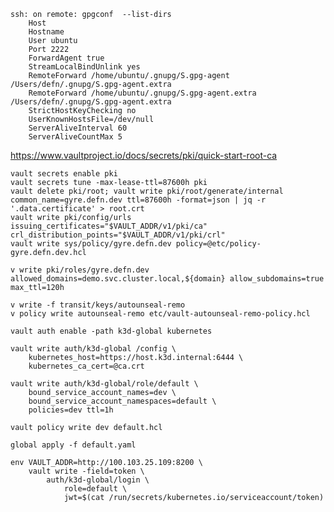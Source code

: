     ssh: on remote: gpgconf  --list-dirs
        Host
        Hostname
        User ubuntu
        Port 2222
        ForwardAgent true
        StreamLocalBindUnlink yes
        RemoteForward /home/ubuntu/.gnupg/S.gpg-agent /Users/defn/.gnupg/S.gpg-agent.extra
        RemoteForward /home/ubuntu/.gnupg/S.gpg-agent.extra /Users/defn/.gnupg/S.gpg-agent.extra
        StrictHostKeyChecking no
        UserKnownHostsFile=/dev/null
        ServerAliveInterval 60
        ServerAliveCountMax 5

https://www.vaultproject.io/docs/secrets/pki/quick-start-root-ca

    vault secrets enable pki
    vault secrets tune -max-lease-ttl=87600h pki
    vault delete pki/root; vault write pki/root/generate/internal common_name=gyre.defn.dev ttl=87600h -format=json | jq -r '.data.certificate' > root.crt
    vault write pki/config/urls issuing_certificates="$VAULT_ADDR/v1/pki/ca" crl_distribution_points="$VAULT_ADDR/v1/pki/crl"
    vault write sys/policy/gyre.defn.dev policy=@etc/policy-gyre.defn.dev.hcl

    v write pki/roles/gyre.defn.dev allowed_domains=demo.svc.cluster.local,${domain} allow_subdomains=true max_ttl=120h

    v write -f transit/keys/autounseal-remo
    v policy write autounseal-remo etc/vault-autounseal-remo-policy.hcl

    vault auth enable -path k3d-global kubernetes

    vault write auth/k3d-global /config \
        kubernetes_host=https://host.k3d.internal:6444 \
        kubernetes_ca_cert=@ca.crt

    vault write auth/k3d-global/role/default \
        bound_service_account_names=dev \
        bound_service_account_namespaces=default \
        policies=dev ttl=1h

    vault policy write dev default.hcl

    global apply -f default.yaml 

    env VAULT_ADDR=http://100.103.25.109:8200 \
        vault write -field=token \
            auth/k3d-global/login \
                role=default \
                jwt=$(cat /run/secrets/kubernetes.io/serviceaccount/token)
